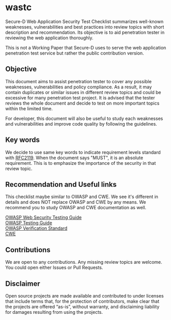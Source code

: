 # wastc
Secure-D Web Application Security Test Checklist summarizes well-known weaknesses, vulnerabilities and best practices into review topics with short description and recommendation. Its objective is to aid penetration tester in reviewing the web application thoroughly.

This is not a Working Paper that Secure-D uses to serve the web application penetration test service but rather the public contribution version.

## Objective
This document aims to assist penetration tester to cover any possible weaknesses, vulnerabilities and policy compliance. As a result, it may contain duplicates or similar issues in different review topics and could be excessive for many penetration test project. It is advised that the tester reviews the whole document and decide to test on more important topics within the limited time.

For developer, this document will also be useful to study each weaknesses and vulnerabilities and improve code quality by following the guidelines.

## Key words
We decide to use same key words to indicate requirement levels standard with [RFC2119](https://tools.ietf.org/html/rfc2119). When the document says "MUST", it is an absolute requirement. This is to emphasize the importance of the security in that review topic.

## Recommendation and Useful links
This checklist maybe similar to OWASP and CWE. We see it's different in details and does NOT replace OWASP and CWE by any means. We recommend you to study OWASP and CWE documentation as well.

[OWASP Web Security Testing Guide](https://github.com/OWASP/wstg)  
[OWASP Testing Guide](https://www.owasp.org/images/1/19/OTGv4.pdf)  
[OWASP Verification Standard](https://github.com/OWASP/ASVS)  
[CWE](https://cwe.mitre.org/)

## Contributions
We are open to any contributions. Any missing review topics are welcome. You could open either Issues or Pull Requests.

## Disclaimer
Open source projects are made available and contributed to under licenses that include terms that, for the protection of contributors, make clear that the projects are offered “as-is”, without warranty, and disclaiming liability for damages resulting from using the projects.
